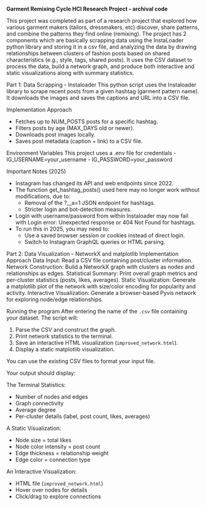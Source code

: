 **Garment Remixing Cycle HCI Research Project - archival code** 

This project was completed as part of a research project that explored how various 
garment makers (tailors, dressmakers, etc) discover, share patterns, and combine the patterns 
they find online (remixing). The project has 2 components which are basically 
scrapping data using the InstaLoader python library and storing it in a csv file, and 
analyzing the data by drawing relationships between clusters of fashion posts 
based on shared characteristics (e.g., style, tags, shared posts). It uses the CSV dataset to 
process the data, build a network graph, and produce both interactive and static visualizations 
along with summary statistics.

Part 1: Data Scrapping - Instaloader 
This python script uses the Instaloader library to scrape recent posts from a 
given hashtag (garment pattern name). It downloads the images and saves the captions 
and URL into a CSV file. 

Implementation Approach 
- Fetches up to NUM_POSTS posts for a specific hashtag.
- Filters posts by age (MAX_DAYS old or newer).
- Downloads post images locally.
- Saves post metadata (caption + link) to a CSV file. 

Environment Variables 
This project uses a .env file for credentials 
     - IG_USERNAME=your_username 
     - IG_PASSWORD=your_password 

Important Notes (2025) 
- Instagram has changed its API and web endpoints since 2022.
- The function get_hashtag_posts() used here may no longer work without modifications, due to:
    - Removal of the ?__a=1 JSON endpoint for hashtags.
    - Stricter login and bot-detection measures.
- Login with username/password from within Instaloader may now fail with Login error: Unexpected response or 404 Not Found for hashtags.
- To run this in 2025, you may need to:
    - Use a saved browser session or cookies instead of direct login.
    - Switch to Instagram GraphQL queries or HTML parsing.

Part 2: Data Visualization - NetworkX and matplotlib 
Implementation Approach 
Data Input: Read a CSV file containing post/cluster information.
Network Construction: Build a NetworkX graph with clusters as nodes and relationships as edges.
Statistical Summary: Print overall graph metrics and per-cluster statistics (posts, likes, averages).
Static Visualization: Generate a matplotlib plot of the network with size/color encoding for popularity and activity.
Interactive Visualization: Generate a browser-based Pyvis network for exploring node/edge relationships.

Running the program 
After entering the name of the `.csv` file containing your dataset. The script will:
1. Parse the CSV and construct the graph.
2. Print network statistics to the terminal.
3. Save an interactive HTML visualization (`improved_network.html`).
4. Display a static matplotlib visualization.

You can use the existing CSV files to format your input file. 

Your output should display: 

The Terminal Statistics: 
- Number of nodes and edges
- Graph connectivity
- Average degree
- Per-cluster details (label, post count, likes, averages)

A Static Visualization: 
- Node size = total likes
- Node color intensity = post count
- Edge thickness = relationship weight
- Edge color = connection type

An Interactive Visualization: 
- HTML file (`improved_network.html`)
- Hover over nodes for details
- Click/drag to explore connections
